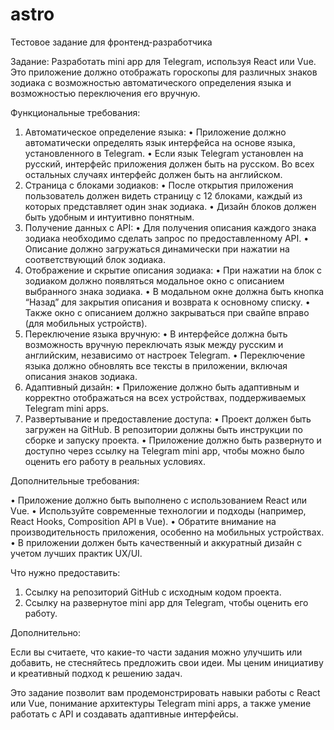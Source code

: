 # astro
Тестовое задание для фронтенд-разработчика

Задание: Разработать mini app для Telegram, используя React или Vue. Это приложение должно отображать гороскопы для различных знаков зодиака с возможностью автоматического определения языка и возможностью переключения его вручную.

Функциональные требования:

 1. Автоматическое определение языка:
 • Приложение должно автоматически определять язык интерфейса на основе языка, установленного в Telegram.
 • Если язык Telegram установлен на русский, интерфейс приложения должен быть на русском. Во всех остальных случаях интерфейс должен быть на английском.
 2. Страница с блоками зодиаков:
 • После открытия приложения пользователь должен видеть страницу с 12 блоками, каждый из которых представляет один знак зодиака.
 • Дизайн блоков должен быть удобным и интуитивно понятным.
 3. Получение данных с API:
 • Для получения описания каждого знака зодиака необходимо сделать запрос по предоставленному API.
 • Описание должно загружаться динамически при нажатии на соответствующий блок зодиака.
 4. Отображение и скрытие описания зодиака:
 • При нажатии на блок с зодиаком должно появляться модальное окно с описанием выбранного знака зодиака.
 • В модальном окне должна быть кнопка “Назад” для закрытия описания и возврата к основному списку.
 • Также окно с описанием должно закрываться при свайпе вправо (для мобильных устройств).
 5. Переключение языка вручную:
 • В интерфейсе должна быть возможность вручную переключать язык между русским и английским, независимо от настроек Telegram.
 • Переключение языка должно обновлять все тексты в приложении, включая описания знаков зодиака.
 6. Адаптивный дизайн:
 • Приложение должно быть адаптивным и корректно отображаться на всех устройствах, поддерживаемых Telegram mini apps.
 7. Развертывание и предоставление доступа:
 • Проект должен быть загружен на GitHub. В репозитории должны быть инструкции по сборке и запуску проекта.
 • Приложение должно быть развернуто и доступно через ссылку на Telegram mini app, чтобы можно было оценить его работу в реальных условиях.

Дополнительные требования:

 • Приложение должно быть выполнено с использованием React или Vue.
 • Используйте современные технологии и подходы (например, React Hooks, Composition API в Vue).
 • Обратите внимание на производительность приложения, особенно на мобильных устройствах.
 • В приложении должен быть качественный и аккуратный дизайн с учетом лучших практик UX/UI.

Что нужно предоставить:

 1. Ссылку на репозиторий GitHub с исходным кодом проекта.
 2. Ссылку на развернутое mini app для Telegram, чтобы оценить его работу.

Дополнительно:

Если вы считаете, что какие-то части задания можно улучшить или добавить, не стесняйтесь предложить свои идеи. Мы ценим инициативу и креативный подход к решению задач.

Это задание позволит вам продемонстрировать навыки работы с React или Vue, понимание архитектуры Telegram mini apps, а также умение работать с API и создавать адаптивные интерфейсы.
